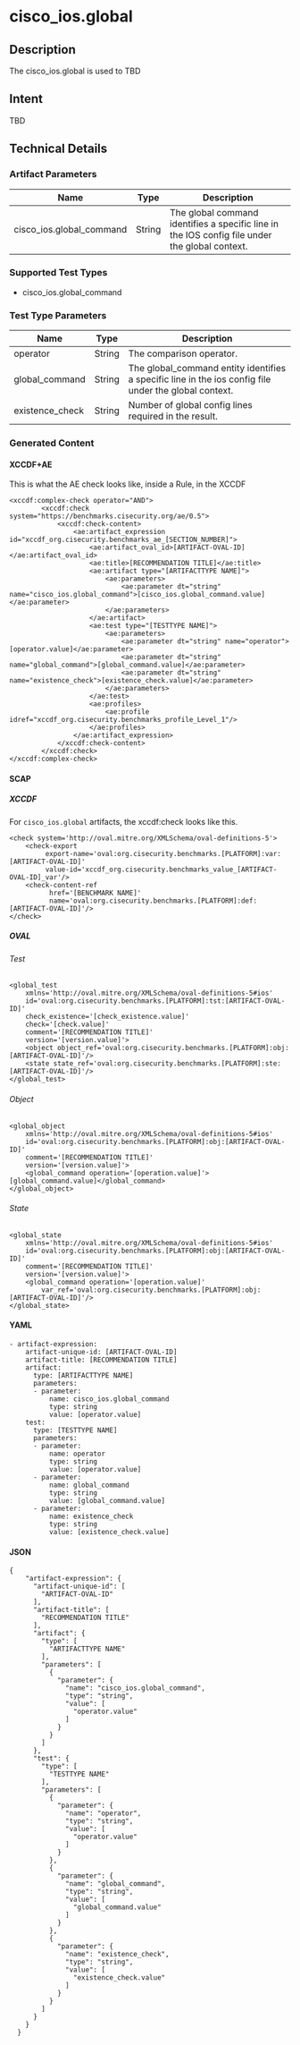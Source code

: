 # cisco_ios.global

## Description
The cisco_ios.global is used to TBD

## Intent
TBD

## Technical Details
### Artifact Parameters
| Name                  |Type    | Description |
| ----------------------|--------| ----------- |
|  	cisco_ios.global_command | String | The global command identifies a specific line in the IOS config file under the global context. |

### Supported Test Types
- cisco_ios.global_command

### Test Type Parameters
| Name                  |Type    | Description |
| ----------------------|--------| ----------- |
| operator | String |  	The comparison operator. |
| global_command | String | The global_command entity identifies a specific line in the ios config file under the global context. |
| existence_check | String | Number of global config lines required in the result. |
   

### Generated Content
#### XCCDF+AE
This is what the AE check looks like, inside a Rule, in the XCCDF

```
<xccdf:complex-check operator="AND">
		<xccdf:check system="https://benchmarks.cisecurity.org/ae/0.5">
			<xccdf:check-content>
				<ae:artifact_expression id="xccdf_org.cisecurity.benchmarks_ae_[SECTION_NUMBER]">
					<ae:artifact_oval_id>[ARTIFACT-OVAL-ID]</ae:artifact_oval_id>
					<ae:title>[RECOMMENDATION TITLE]</ae:title>
					<ae:artifact type="[ARTIFACTTYPE NAME]">
						<ae:parameters>
							<ae:parameter dt="string" name="cisco_ios.global_command">[cisco_ios.global_command.value]</ae:parameter>
						</ae:parameters>
					</ae:artifact>
					<ae:test type="[TESTTYPE NAME]">
						<ae:parameters>
							<ae:parameter dt="string" name="operator">[operator.value]</ae:parameter>
							<ae:parameter dt="string" name="global_command">[global_command.value]</ae:parameter>
							<ae:parameter dt="string" name="existence_check">[existence_check.value]</ae:parameter>
						</ae:parameters>
					</ae:test>
					<ae:profiles>
						<ae:profile idref="xccdf_org.cisecurity.benchmarks_profile_Level_1"/>
					</ae:profiles>
				</ae:artifact_expression>
			</xccdf:check-content>
		</xccdf:check>
</xccdf:complex-check>
```

#### SCAP
##### XCCDF
For `cisco_ios.global` artifacts, the xccdf:check looks like this. 
```
<check system='http://oval.mitre.org/XMLSchema/oval-definitions-5'>
    <check-export
         export-name='oval:org.cisecurity.benchmarks.[PLATFORM]:var:[ARTIFACT-OVAL-ID]' 
         value-id='xccdf_org.cisecurity.benchmarks_value_[ARTIFACT-OVAL-ID]_var'/>
    <check-content-ref 
          href='[BENCHMARK NAME]' 
          name='oval:org.cisecurity.benchmarks.[PLATFORM]:def:[ARTIFACT-OVAL-ID]'/>
</check>
```

##### OVAL
###### Test

```
<global_test 
    xmlns='http://oval.mitre.org/XMLSchema/oval-definitions-5#ios' 
    id='oval:org.cisecurity.benchmarks.[PLATFORM]:tst:[ARTIFACT-OVAL-ID]'
    check_existence='[check_existence.value]' 
    check='[check.value]' 
    comment='[RECOMMENDATION TITLE]' 
    version='[version.value]'>
    <object object_ref='oval:org.cisecurity.benchmarks.[PLATFORM]:obj:[ARTIFACT-OVAL-ID]'/>
    <state state_ref='oval:org.cisecurity.benchmarks.[PLATFORM]:ste:[ARTIFACT-OVAL-ID]'/>
</global_test>
```

###### Object

```
<global_object 
    xmlns='http://oval.mitre.org/XMLSchema/oval-definitions-5#ios' 
    id='oval:org.cisecurity.benchmarks.[PLATFORM]:obj:[ARTIFACT-OVAL-ID]'
    comment='[RECOMMENDATION TITLE]' 
    version='[version.value]'>
    <global_command operation='[operation.value]'>[global_command.value]</global_command>
</global_object>
```

###### State

```
<global_state 
    xmlns='http://oval.mitre.org/XMLSchema/oval-definitions-5#ios' 
    id='oval:org.cisecurity.benchmarks.[PLATFORM]:obj:[ARTIFACT-OVAL-ID]'
    comment='[RECOMMENDATION TITLE]'
    version='[version.value]'>
    <global_command operation='[operation.value]' 
        var_ref='oval:org.cisecurity.benchmarks.[PLATFORM]:obj:[ARTIFACT-OVAL-ID]'/>
</global_state>
```

#### YAML

```
- artifact-expression:
    artifact-unique-id: [ARTIFACT-OVAL-ID]
    artifact-title: [RECOMMENDATION TITLE]
    artifact:
      type: [ARTIFACTTYPE NAME]
      parameters:
      - parameter: 
          name: cisco_ios.global_command
          type: string
          value: [operator.value]
    test:
      type: [TESTTYPE NAME]
      parameters:   
      - parameter: 
          name: operator
          type: string
          value: [operator.value]
      - parameter: 
          name: global_command
          type: string
          value: [global_command.value]
      - parameter: 
          name: existence_check
          type: string
          value: [existence_check.value]
```

#### JSON

```
{
    "artifact-expression": {
      "artifact-unique-id": [
        "ARTIFACT-OVAL-ID"
      ],
      "artifact-title": [
        "RECOMMENDATION TITLE"
      ],
      "artifact": {
        "type": [
          "ARTIFACTTYPE NAME"
        ],
        "parameters": [
          {
            "parameter": {
              "name": "cisco_ios.global_command",
              "type": "string",
              "value": [
                "operator.value"
              ]
            }
          }
        ]
      },
      "test": {
        "type": [
          "TESTTYPE NAME"
        ],
        "parameters": [
          {
            "parameter": {
              "name": "operator",
              "type": "string",
              "value": [
                "operator.value"
              ]
            }
          },
          {
            "parameter": {
              "name": "global_command",
              "type": "string",
              "value": [
                "global_command.value"
              ]
            }
          },
          {
            "parameter": {
              "name": "existence_check",
              "type": "string",
              "value": [
                "existence_check.value"
              ]
            }
          }
        ]
      }
    }
  }
``` 
